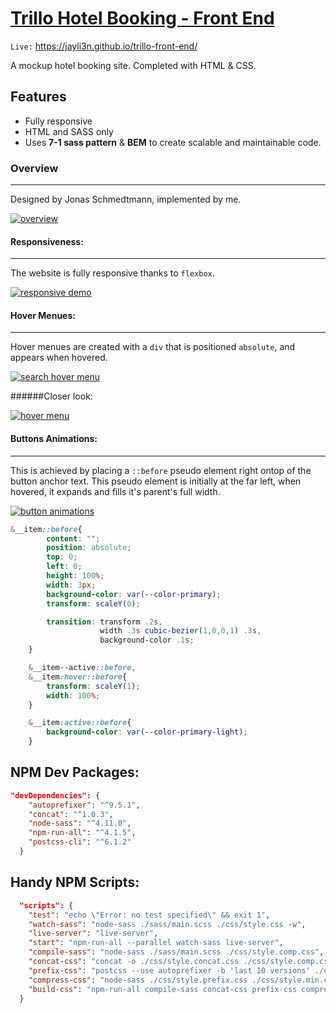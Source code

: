 # [Trillo Hotel Booking - Front End](https://jayli3n.github.io/trillo-front-end/ "Trillo Hotel Booking - Front End")
`Live:` https://jayli3n.github.io/trillo-front-end/

A mockup hotel booking site. Completed with HTML & CSS.

## Features
- Fully responsive
- HTML and SASS only
- Uses **7-1 sass pattern** & **BEM** to create scalable and maintainable code.

###  Overview
----
Designed by Jonas Schmedtmann, implemented by me.

[![overview](https://github.com/jayli3n/trillo-front-end/blob/master/README_resources/overview.jpg?raw=true "overview")](https://github.com/jayli3n/trillo-front-end/blob/master/README_resources/overview.jpg?raw=true "overview")

#### Responsiveness:
---
The website is fully responsive thanks to `flexbox`.

[![responsive demo](https://github.com/jayli3n/trillo-front-end/blob/master/README_resources/gif05.gif?raw=true "responsive demo")](https://github.com/jayli3n/trillo-front-end/blob/master/README_resources/gif05.gif?raw=true "responsive demo")


#### Hover Menues:
---
Hover menues are created with a `div` that is positioned `absolute`, and appears when hovered.

[![search hover menu ](https://github.com/jayli3n/trillo-front-end/blob/master/README_resources/gif03.gif?raw=true "search hover menu ")](https://github.com/jayli3n/trillo-front-end/blob/master/README_resources/gif03.gif?raw=true "search hover menu ")

######Closer look:

[![hover menu](https://github.com/jayli3n/trillo-front-end/blob/master/README_resources/gif04.gif?raw=true "hover menu")](https://github.com/jayli3n/trillo-front-end/blob/master/README_resources/gif04.gif?raw=true "hover menu")


#### Buttons Animations:
---
This is achieved by placing a `::before` pseudo element right ontop of the button anchor text. This pseudo element is initially at the far left, when hovered, it expands and fills it&apos;s parent&apos;s full width.

[![button animations](https://github.com/jayli3n/trillo-front-end/blob/master/README_resources/gif02.gif?raw=true "button animations")](https://github.com/jayli3n/trillo-front-end/blob/master/README_resources/gif02.gif?raw=true "button animations")

```scss
&__item::before{
		content: "";
		position: absolute;
		top: 0;
		left: 0;
		height: 100%;
		width: 3px;
		background-color: var(--color-primary);
		transform: scaleY(0);

		transition: transform .2s, 
					width .3s cubic-bezier(1,0,0,1) .3s,
					background-color .1s;
	}

	&__item--active::before,
	&__item:hover::before{
		transform: scaleY(1);
		width: 100%;
	}

	&__item:active::before{
		background-color: var(--color-primary-light);
	}
```


## NPM Dev Packages:
```json
"devDependencies": {
    "autoprefixer": "^9.5.1",
    "concat": "^1.0.3",
    "node-sass": "^4.11.0",
    "npm-run-all": "^4.1.5",
    "postcss-cli": "^6.1.2"
  }
```

## Handy NPM Scripts:
```json
  "scripts": {
    "test": "echo \"Error: no test specified\" && exit 1",
    "watch-sass": "node-sass ./sass/main.scss ./css/style.css -w",
    "live-server": "live-server",
    "start": "npm-run-all --parallel watch-sass live-server",
    "compile-sass": "node-sass ./sass/main.scss ./css/style.comp.css",
    "concat-css": "concat -o ./css/style.concat.css ./css/style.comp.css ./css/icon-fonts.css",
    "prefix-css": "postcss --use autoprefixer -b 'last 10 versions' ./css/style.concat.css -o ./css/style.prefix.css",
    "compress-css": "node-sass ./css/style.prefix.css ./css/style.min.css --output-style compressed",
    "build-css": "npm-run-all compile-sass concat-css prefix-css compress-css"
  }
```
